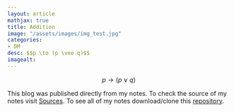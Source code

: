 ```yaml
---
layout: article
mathjax: true
title: Addition
image: "/assets/images/img_test.jpg"
categories:
- DM
desc: $$p \to (p \vee q)$$ 
imagealt: 
---
```


$$p \to (p \vee q)$$


































































































































































































































































































































































This blog was published directly from my notes.
To check the source of my notes visit [Sources](sources.html).
To see all of my notes download/clone this [repository](https://github.com/bovem/CS).